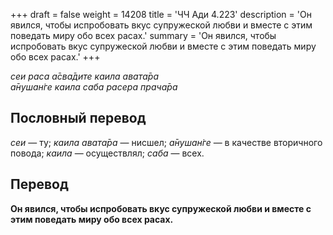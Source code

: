 +++
draft = false
weight = 14208
title = 'ЧЧ Ади 4.223'
description = 'Он явился, чтобы испробовать вкус супружеской любви и вместе с этим поведать миру обо всех расах.'
summary = 'Он явился, чтобы испробовать вкус супружеской любви и вместе с этим поведать миру обо всех расах.'
+++

_сеи раса а̄сва̄дите каила авата̄ра  
а̄нушан̇ге каила саба расера прача̄ра_

## Пословный перевод

_сеи_ — ту; _каила_ _авата̄ра_ — нисшел; _а̄нушан̇ге_ — в качестве вторичного повода; _каила_ — осуществлял; _саба_ — всех.

## Перевод

**Он явился, чтобы испробовать вкус супружеской любви и вместе с этим поведать миру обо всех расах.**
